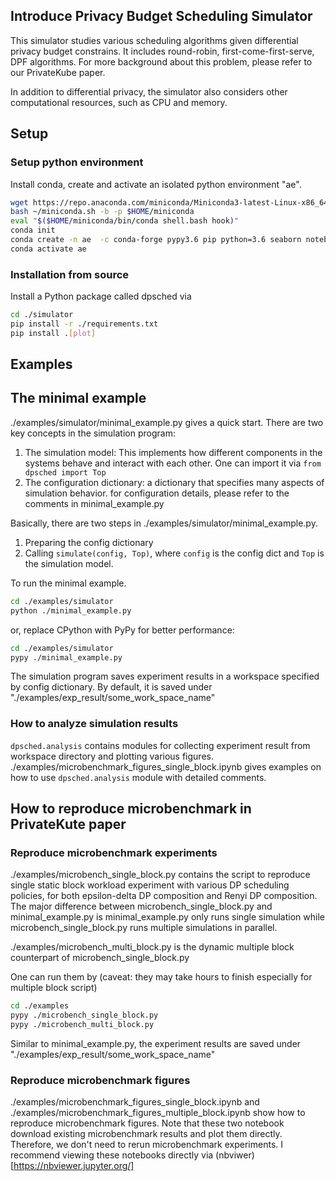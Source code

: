 ## Introduce Privacy Budget Scheduling Simulator

This simulator studies various scheduling algorithms given differential privacy budget constrains. It includes round-robin, first-come-first-serve, DPF algorithms. For more background about this problem, please refer to our PrivateKube paper.

In addition to differential privacy, the simulator also considers other computational resources, such as CPU and memory. 


## Setup

### Setup python environment
Install conda, create and activate an isolated python environment "ae". 
```bash
wget https://repo.anaconda.com/miniconda/Miniconda3-latest-Linux-x86_64.sh -O ~/miniconda.sh
bash ~/miniconda.sh -b -p $HOME/miniconda
eval "$($HOME/miniconda/bin/conda shell.bash hook)"
conda init
conda create -n ae  -c conda-forge pypy3.6 pip python=3.6 seaborn notebook -y
conda activate ae
```

### Installation from source
Install a Python package called dpsched via
 
```bash
cd ./simulator
pip install -r ./requirements.txt
pip install .[plot]
```


## Examples
## The minimal example
./examples/simulator/minimal_example.py gives a quick start. There are two key concepts in the simulation program:
1. The simulation model: This implements how different components in the systems behave and interact with each other. One can import it via `from dpsched import Top`
2. The configuration dictionary: a dictionary that specifies many aspects of simulation behavior. for configuration details, please refer to the comments in minimal_example.py

 Basically, there are two steps in ./examples/simulator/minimal_example.py.
 1. Preparing the config dictionary
 2. Calling `simulate(config, Top)`, where `config` is the config dict and `Top` is the simulation model.

To run the minimal example.
```bash
cd ./examples/simulator
python ./minimal_example.py
``` 
or, replace CPython with PyPy for better performance:
```bash
cd ./examples/simulator
pypy ./minimal_example.py
```

The simulation program saves experiment results in a workspace specified by config dictionary. By default, it is saved under "./examples/exp_result/some_work_space_name"

### How to analyze simulation results
`dpsched.analysis` contains modules for collecting experiment result from workspace directory and plotting various figures.
./examples/microbenchmark_figures_single_block.ipynb gives examples on how to use `dpsched.analysis` module with detailed comments. 

## How to reproduce microbenchmark in PrivateKute paper
### Reproduce microbenchmark experiments
./examples/microbench_single_block.py contains the script to reproduce single static block workload experiment with various DP scheduling policies, for both epsilon-delta DP composition and Renyi DP composition. The major difference between microbench_single_block.py and minimal_example.py is  minimal_example.py only runs single simulation while microbench_single_block.py runs multiple simulations in parallel. 

./examples/microbench_multi_block.py is the dynamic multiple block counterpart of microbench_single_block.py

One can run them by (caveat: they may take hours to finish especially for multiple block script)
```bash
cd ./examples
pypy ./microbench_single_block.py
pypy ./microbench_multi_block.py
```

Similar to minimal_example.py, the experiment results are saved under "./examples/exp_result/some_work_space_name" 

### Reproduce microbenchmark figures

./examples/microbenchmark_figures_single_block.ipynb  and ./examples/microbenchmark_figures_multiple_block.ipynb show how to reproduce microbenchmark figures. Note that these two notebook download existing microbenchmark results and plot them directly. Therefore, we don't need to rerun microbenchmark experiments. I recommend viewing these notebooks directly via (nbviwer)[https://nbviewer.jupyter.org/]

